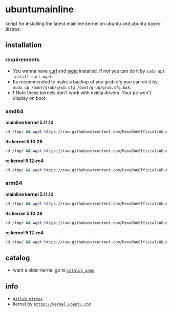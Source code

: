 # ubuntumainline
script for installing the latest mainline kernel on ubuntu and ubuntu based distros.

## installation

### requirements

- You wanna have [curl](https://curl.haxx.se/) and [wget](https://www.gnu.org/software/wget/) installed. If not you can do it by `sudo apt install curl wget`.
- Its recommended to make a backup of you grub.cfg you can do it by `sudo cp /boot/grub/grub.cfg /boot/grub/grub.cfg.bak`.
- **!** Note these kernels don't work with nvidia drivers. Your pc won't display on boot.

### amd64

**mainline kernel 5.11.10**

```bash
cd /tmp/ && wget https://raw.githubusercontent.com/HexaOneOfficial/ubuntumainline/main/catalog/5.11.10/install.sh && chmod +x install.sh && sudo ./install.sh -amd
```
**lts kernel 5.10.26**
```bash
cd /tmp/ && wget https://raw.githubusercontent.com/HexaOneOfficial/ubuntumainline/main/catalog/5.10.26/install.sh && chmod +x install.sh && sudo ./install.sh -amd
```

**rc kernel 5.12-rc4**
```bash
cd /tmp/ && wget https://raw.githubusercontent.com/HexaOneOfficial/ubuntumainline/main/catalog/5.12-rc4/install.sh && chmod +x install.sh && sudo ./install.sh -amd
```

### arm64

**mainline kernel 5.11.10**
```bash
cd /tmp/ && wget https://raw.githubusercontent.com/HexaOneOfficial/ubuntumainline/main/catalog/5.11.10/install.sh && chmod +x install.sh && sudo ./install.sh -arm
```

**lts kernel 5.10.26**
```bash
cd /tmp/ && wget https://raw.githubusercontent.com/HexaOneOfficial/ubuntumainline/main/catalog/5.10.26/install.sh && chmod +x install.sh && sudo ./install.sh -arm
```

**rc kernel 5.12-rc4**
```bash
cd /tmp/ && wget https://raw.githubusercontent.com/HexaOneOfficial/ubuntumainline/main/catalog/5.12-rc4/install.sh && chmod +x install.sh && sudo ./install.sh -arm
```

## catalog

- want a older kernel go to [`catalog page`](../catalog/README.md).

## info

- [`gitlab mirror`](https://gitlab.com/HexaOneOfficial/ubuntumainline)
- kernel by [`https://kernel.ubuntu.com`](https://kernel.ubuntu.com/)
